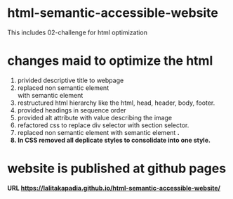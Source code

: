 # html-semantic-accessible-website
This includes 02-challenge for html optimization

# changes maid to optimize the html
1. privided descriptive title to webpage 
2. replaced non semantic element <div> with semantic element <section>
3. restructured html hierarchy like the html, head, header, body, footer.
4. provided headings in sequence order 
5. provided alt attribute with value describing the image
6. refactored css to replace div selector with section selector. 
7. replaced non semantic element <span> with semantic element <strong>.
8. In CSS removed all deplicate styles to consolidate into one style.

# website is published at github pages
URL https://lalitakapadia.github.io/html-semantic-accessible-website/
